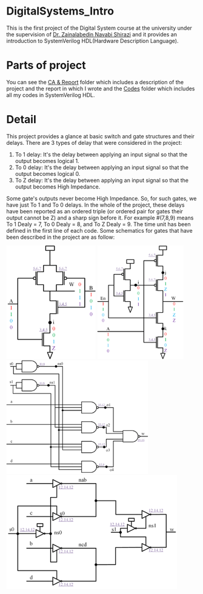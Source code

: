 # DigitalSystems_Intro
This is the first project of the Digital System course at the university under the supervision of [Dr. Zainalabedin Navabi Shirazi](https://ece.ut.ac.ir/en/~navabi) and it provides an introduction to SystemVerilog HDL(Hardware Description Language).
# Parts of project
You can see the [CA & Report](https://github.com/mahdimoeini8102/DigitalSystems_Intro/tree/main/CA%20%26%20Report) folder which includes a description of the project and the report in which I wrote and the [Codes](https://github.com/mahdimoeini8102/DigitalSystems_Intro/tree/main/Codes) folder which includes all my codes in SystemVerilog HDL.
# Detail
This project provides a glance at basic switch and gate structures and their delays. There are 3 types of delay that were considered in the project:
1. To 1 delay: It's the delay between applying an input signal so that the output becomes logical 1.
2. To 0 delay: It's the delay between applying an input signal so that the output becomes logical 0.
3. To Z delay: It's the delay between applying an input signal so that the output becomes High Impedance.

Some gate's outputs never become High Impedance. So, for such gates, we have just To 1 and To 0 delays. In the whole of the project, these delays have been reported as an ordered triple (or ordered pair for gates their output cannot be Z) and a sharp sign before it. For example #(7,8,9) means To 1 Dealy = 7, To 0 Dealy = 8, and To Z Dealy = 9. The time unit has been defined in the first line of each code.
Some schematics for gates that have been described in the project are as follow:

<img src="/Images/NAND.png" height="300"/>
<img src="/Images/TriStateBuffer.png" height="300"/>
<img src="/Images/MUX.png" height="300"/>
<img src="/Images/MUX2.png" height="300"/>
